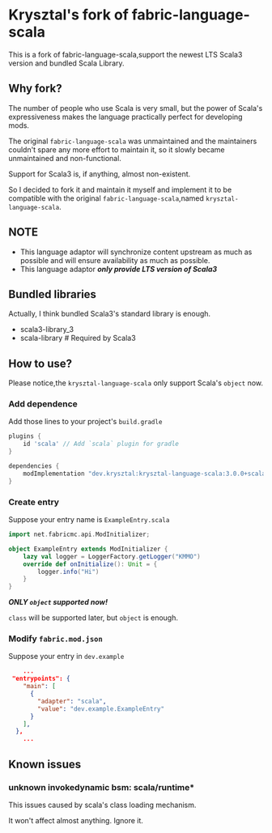 # Krysztal's fork of fabric-language-scala

This is a fork of fabric-language-scala,support the newest LTS Scala3 version and bundled Scala Library.

## Why fork?

The number of people who use Scala is very small, but the power of Scala's expressiveness makes the language practically perfect for developing mods.

The original `fabric-language-scala` was unmaintained and the maintainers couldn't spare any more effort to maintain it, so it slowly became unmaintained and non-functional.

Support for Scala3 is, if anything, almost non-existent.

So I decided to fork it and maintain it myself and implement it to be compatible with the original `fabric-language-scala`,named `krysztal-language-scala`.

## NOTE

- This language adaptor will synchronize content upstream as much as possible and will ensure availability as much as possible.
- This language adaptor _**only provide LTS version of Scala3**_

## Bundled libraries

Actually, I think bundled Scala3's standard library is enough.

- scala3-library_3
- scala-library # Required by Scala3

## How to use?

Please notice,the `krysztal-language-scala` only support Scala's `object` now.

### Add dependence

Add those lines to your project's `build.gradle`

```groovy
plugins {
	id 'scala' // Add `scala` plugin for gradle
}

dependencies {
	modImplementation "dev.krysztal:krysztal-language-scala:3.0.0+scala.3.3.3"
}
```

### Create entry

Suppose your entry name is `ExampleEntry.scala`

```scala
import net.fabricmc.api.ModInitializer;

object ExampleEntry extends ModInitializer {
    lazy val logger = LoggerFactory.getLogger("KMMO")
    override def onInitialize(): Unit = {
        logger.info("Hi")
    }
}

```

**_ONLY `object` supported now!_**

`class` will be supported later, but `object` is enough.

### Modify `fabric.mod.json`

Suppose your entry in `dev.example`

```json
    ...
 "entrypoints": {
    "main": [
      {
        "adapter": "scala",
        "value": "dev.example.ExampleEntry"
      }
    ],
  },
    ...
```

## Known issues

### unknown invokedynamic bsm: scala/runtime\*

This issues caused by scala's class loading mechanism.

It won't affect almost anything. Ignore it.
